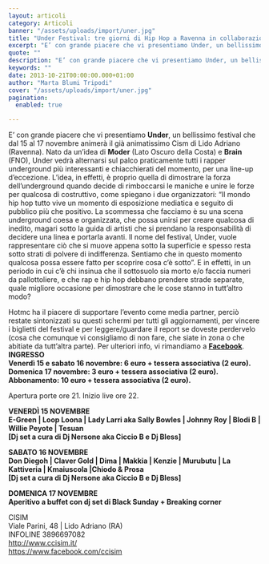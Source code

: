 ```yaml
---
layout: articoli
category: Articoli
banner: "/assets/uploads/import/uner.jpg"
title: "Under Festival: tre giorni di Hip Hop a Ravenna in collaborazione con Hotmc"
excerpt: "E’ con grande piacere che vi presentiamo Under, un bellissimo festival che dal 15 al 17 novembre animerà il già animatissimo Cism di Lido Adriano (Ravenna). Nato da un’idea di Moder (Lato Oscuro della Costa) e Brain (FNO), Under vedrà alternarsi sul palco praticamente tutti i rapper underground più interessanti e chiacchierati del momento, per [&hellip"
quote: ""
description: "E’ con grande piacere che vi presentiamo Under, un bellissimo festival che dal 15 al 17 novembre animerà il già animatissimo Cism di Lido Adriano (Ravenna). Nato da un’idea di Moder (Lato Oscuro della Costa) e Brain (FNO), Under vedrà alternarsi sul palco praticamente tutti i rapper underground più interessanti e chiacchierati del momento, per [&hellip"
keywords: ""
date: 2013-10-21T00:00:00.000+01:00
author: "Marta Blumi Tripodi"
cover: "/assets/uploads/import/uner.jpg"
pagination:
  enabled: true

---
```


E’ con grande piacere che vi presentiamo **Under**, un bellissimo festival che dal 15 al 17 novembre animerà il già animatissimo Cism di Lido Adriano (Ravenna). Nato da un’idea di **Moder** (Lato Oscuro della Costa) e **Brain** (FNO), Under vedrà alternarsi sul palco praticamente tutti i rapper underground più interessanti e chiacchierati del momento, per una line-up d’eccezione. L’idea, in effetti, è proprio quella di dimostrare la forza dell’underground quando decide di rimboccarsi le maniche e unire le forze per qualcosa di costruttivo, come spiegano i due organizzatori: “Il mondo hip hop tutto vive un momento di esposizione mediatica e seguito di pubblico più che positivo. La scommessa che facciamo è su una scena underground coesa e organizzata, che possa unirsi per creare qualcosa di inedito, magari sotto la guida di artisti che si prendano la responsabilità di decidere una linea e portarla avanti. Il nome del festival, Under, vuole rappresentare ciò che si muove appena sotto la superficie e spesso resta sotto strati di polvere di indifferenza. Sentiamo che in questo momento qualcosa possa essere fatto per scoprire cosa c’è sotto”. E in effetti, in un periodo in cui c’è chi insinua che il sottosuolo sia morto e/o faccia numeri da pallottoliere, e che rap e hip hop debbano prendere strade separate, quale migliore occasione per dimostrare che le cose stanno in tutt’altro modo?

Hotmc ha il piacere di supportare l’evento come media partner, perciò restate sintonizzati su questi schermi per tutti gli aggiornamenti, per vincere i biglietti del festival e per leggere/guardare il report se doveste perdervelo (cosa che comunque vi consigliamo di non fare, che siate in zona o che abitiate da tutt’altra parte). Per ulteriori info, vi rimandiamo a [**Facebook**](https://www.facebook.com/events/478815192234366/ "https://www.facebook.com/events/478815192234366/").  
**INGRESSO**  
 **Venerdì 15 e sabato 16 novembre: 6 euro + tessera associativa (2 euro).**  
 **Domenica 17 novembre: 3 euro + tessera associativa (2 euro).**  
 **Abbonamento: 10 euro + tessera associativa (2 euro).**

Apertura porte ore 21\. Inizio live ore 22.

**VENERDÌ 15 NOVEMBRE**  
 **E-Green | Loop Loona | Lady Larri aka Sally Bowles | Johnny Roy | Blodi B | Willie Peyote | Tesuan**  
 **\[Dj set a cura di Dj Nersone aka Ciccio B e Dj Bless\]**

**SABATO 16 NOVEMBRE**  
 **Don Diegoh | Claver Gold | Dima | Makkia | Kenzie | Murubutu | La Kattiveria | Kmaiuscola |Chiodo & Prosa**  
 **\[Dj set a cura di Dj Nersone aka Ciccio B e Dj Bless\]**

**DOMENICA 17 NOVEMBRE**  
 **Aperitivo a buffet con dj set di Black Sunday + Breaking corner**

CISIM  
Viale Parini, 48 | Lido Adriano (RA)  
INFOLINE 3896697082  
http://www.ccisim.it/  
https://www.facebook.com/ccisim